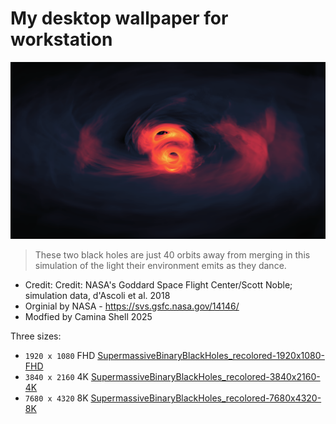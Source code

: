 # My desktop wallpaper for workstation

![SupermassiveBinaryBlackHoles_recolored-1920x1080-FHD](./assets/SupermassiveBinaryBlackHoles_recolored-1920x1080-FHD.png)

> These two black holes are just 40 orbits away from merging in this simulation of the light their environment emits as they dance.

- Credit: Credit: NASA's Goddard Space Flight Center/Scott Noble; simulation data, d'Ascoli et al. 2018
- Orginial by NASA - https://svs.gsfc.nasa.gov/14146/
- Modfied by Camina Shell 2025

Three sizes:

- `1920 x 1080` FHD
 [SupermassiveBinaryBlackHoles_recolored-1920x1080-FHD](./archives/SupermassiveBinaryBlackHoles_recolored-1920x1080-FHD.zip)
- `3840 x 2160` 4K
 [SupermassiveBinaryBlackHoles_recolored-3840x2160-4K](./archives/SupermassiveBinaryBlackHoles_recolored-3840x2160-4K.zip)
- `7680 x 4320` 8K
 [SupermassiveBinaryBlackHoles_recolored-7680x4320-8K](./archives/SupermassiveBinaryBlackHoles_recolored-7680x4320-8K.zip)
